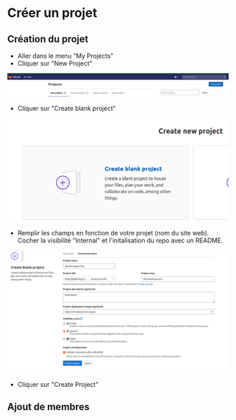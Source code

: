 # Créer un projet

## Création du projet

- Aller dans le menu "My Projects"
- Cliquer sur "New Project"

![](../images/gitlab/project/project_1.png)

- Cliquer sur "Create blank project"

![](../images/gitlab/project/project_2.png)

- Remplir les champs en fonction de votre projet (nom du site web). Cocher la visibilité "Internal" et l'initalisation du repo avec un README.

![](../images/gitlab/project/project_3.png)

- Cliquer sur "Create Project"

## Ajout de membres
